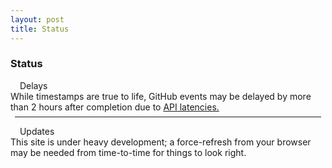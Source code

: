 ```yaml
---
layout: post
title: Status
---
```


### Status
<div class="messagew">
        <span class="flavor"><img src="https://emojipedia-us.s3.dualstack.us-west-1.amazonaws.com/thumbs/120/apple/325/warning_26a0-fe0f.png" height="11" style="display: inline; margin: 0rem"> Delays</span><br>
        While timestamps are true to life, GitHub events may be delayed by more than 2 hours after completion due to <a href="https://github.community/t/github-events-api-recent-latency/254158">API latencies.</a>
  
  <hr style="margin:0.42rem">
  
  <span class="flavor"><img src="https://emojipedia-us.s3.dualstack.us-west-1.amazonaws.com/thumbs/120/apple/325/warning_26a0-fe0f.png" height="11" style="display: inline; margin: 0rem"> Updates</span><br>
        This site is under heavy development; a force-refresh from your browser may be needed from time-to-time for things to look right.
</div>
